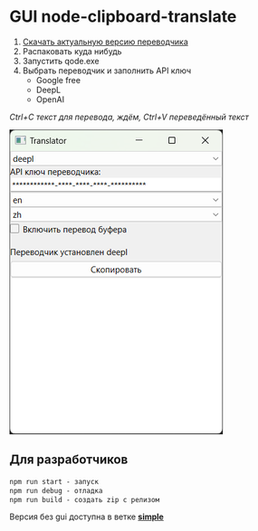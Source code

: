 # GUI node-clipboard-translate
1. [Скачать актуальную версию переводчика](https://raw.githubusercontent.com/william-aqn/node-clipboard-translate/gui/release/clipboard-translate_1.0.2.zip)
2. Распаковать куда нибудь
3. Запустить qode.exe
4. Выбрать переводчик и заполнить API ключ
   * Google free
   * DeepL
   * OpenAI
  
*Ctrl+C текст для перевода, ждём, Ctrl+V переведённый текст*
  
![screen](/assets/main.png)

## Для разработчиков
```
npm run start - запуск
npm run debug - отладка
npm run build - создать zip с релизом
```

Версия без gui доступна в ветке **[simple](https://github.com/william-aqn/node-clipboard-translate/tree/simple)**